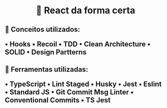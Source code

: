 <h1 align="center">🔗 React da forma certa</h1>

<h2>🚀 Conceitos utilizados:</p>
<p>
  • Hooks
  • Recoil
  • TDD
  • Clean Architecture
  • SOLID
  • Design Partterns
</p>

<h2>🚀 Ferramentas utilizadas:</p>
<p>
  • TypeScript
  • Lint Staged
  • Husky
  • Jest
  • Eslint
  • Standard JS
  • Git Commit Msg Linter
  • Conventional Commits
  • TS Jest
</p>